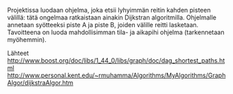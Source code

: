 Projektissa luodaan ohjelma, joka etsii lyhyimmän reitin kahden pisteen välillä: tätä ongelmaa ratkaistaan ainakin Dijkstran algoritmilla.
Ohjelmalle annetaan syötteeksi piste A ja piste B, joiden välille reitti lasketaan.
Tavoitteena on luoda mahdollisimman tila- ja aikapihi ohjelma (tarkennetaan myöhemmin).

Lähteet
http://www.boost.org/doc/libs/1_44_0/libs/graph/doc/dag_shortest_paths.html
http://www.personal.kent.edu/~rmuhamma/Algorithms/MyAlgorithms/GraphAlgor/dijkstraAlgor.htm
